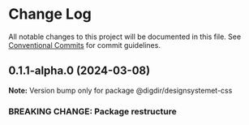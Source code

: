 # Change Log

All notable changes to this project will be documented in this file.
See [Conventional Commits](https://conventionalcommits.org) for commit guidelines.

## 0.1.1-alpha.0 (2024-03-08)

**Note:** Version bump only for package @digdir/designsystemet-css

### BREAKING CHANGE: Package restructure
